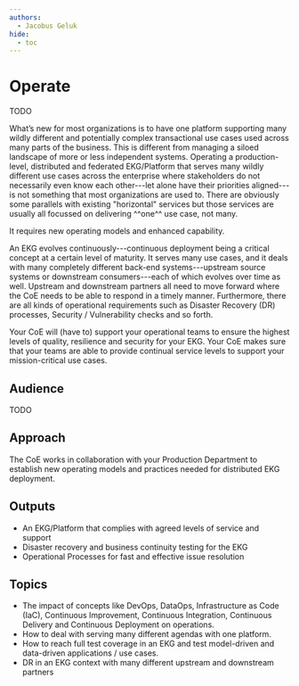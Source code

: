 ```yaml
---
authors:
  - Jacobus Geluk
hide:
  - toc
---
```

# Operate

<!--summary-start-->
TODO
<!--summary-end-->

What’s new for most organizations is to have one platform supporting many wildly different and
potentially complex transactional use cases used across many parts of the business. 
This is different from managing a siloed landscape of more or less independent systems.
Operating a production-level, distributed and federated EKG/Platform that serves many 
wildly different use cases across the enterprise where stakeholders do not necessarily 
even know each other---let alone have their priorities aligned---is not something that 
most organizations are used to. 
There are obviously some parallels with existing "horizontal" services but those services
are usually all focussed on delivering ^^one^^ use case, not many.

It requires new operating models and enhanced capability.

An EKG evolves continuously---continuous deployment being a critical concept at a
certain level of maturity. 
It serves many use cases, and it deals with many completely different back-end
systems---upstream source systems or downstream consumers---each of which evolves 
over time as well. 
Upstream and downstream partners all need to move forward where the CoE needs to be
able to respond in a timely manner.
Furthermore, there are all kinds of operational requirements such as
Disaster Recovery (DR) processes, Security / Vulnerability checks and so forth.

Your CoE will (have to) support your operational teams to ensure the highest levels
of quality, resilience and security for your EKG. 
Your CoE makes sure that your teams are able to provide continual service
levels to support your mission-critical use cases.

## Audience

TODO

## Approach

The CoE works in collaboration with your Production Department to establish new
operating models and practices needed for distributed EKG deployment.

## Outputs

- An EKG/Platform that complies with agreed levels of service and support
- Disaster recovery and business continuity testing for the EKG 
- Operational Processes for fast and effective issue resolution

## Topics

- The impact of concepts like DevOps, DataOps, Infrastructure as Code (IaC), 
  Continuous Improvement, Continuous Integration, Continuous Delivery and
  Continuous Deployment on operations.
- How to deal with serving many different agendas with one platform.
- How to reach full test coverage in an EKG and test model-driven and 
  data-driven applications / use cases.
- DR in an EKG context with many different upstream and downstream partners
